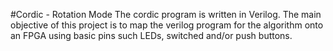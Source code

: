 #Cordic - Rotation Mode
The cordic program is written in Verilog. 
The main objective of this project is to map the verilog program for the algorithm onto an FPGA using basic pins such LEDs, switched and/or push buttons.
